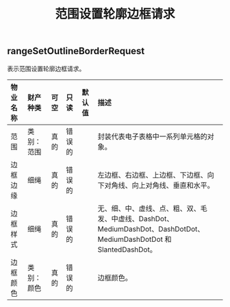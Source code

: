 ﻿---
title: 范围设置轮廓边框请求
second_title: Aspose.Cells Cloud Documen
type: docs
url: /zh/specification/model/rangesetoutlineborderrequest/
description: Aspose.Cells 云模型规范：RangeSetOutlineBorderRequest。轻松处理 Excel 和其他电子表格文档，具有打开、生成、编辑、拆分、合并、比较和转换等功能
weight: 50
---
## **rangeSetOutlineBorderRequest**

表示范围设置轮廓边框请求。

|物业名称|财产种类|可空|只读|默认值|描述|
|:- |:- |:- |:- |:- |:- |
|范围|类别：范围|真的|错误的||封装代表电子表格中一系列单元格的对象。|
|边框边缘|细绳|真的|错误的||左边框、右边框、上边框、下边框、向下对角线、向上对角线、垂直和水平。|
|边框样式|细绳|真的|错误的||无、细、中、虚线、点、粗、双、毛发、中虚线、DashDot、MediumDashDot、DashDotDot、MediumDashDotDot 和 SlantedDashDot。|
|边框颜色|类别：颜色|真的|错误的||边框颜色。|

